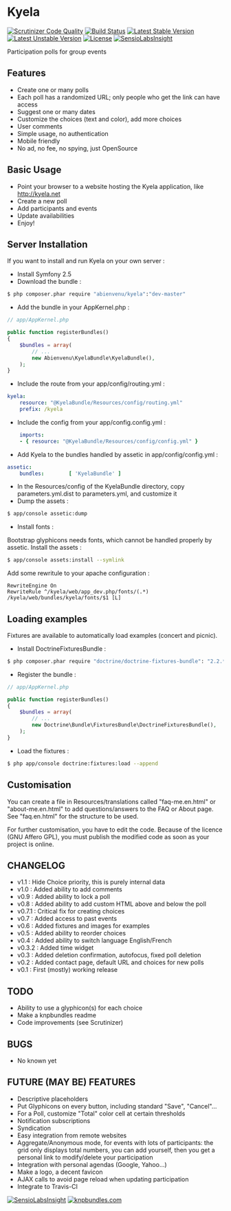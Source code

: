 Kyela
=====
[![Scrutinizer Code Quality](https://scrutinizer-ci.com/g/abienvenu/Kyela/badges/quality-score.png?b=master)](https://scrutinizer-ci.com/g/abienvenu/Kyela/?branch=master)
[![Build Status](https://scrutinizer-ci.com/g/abienvenu/Kyela/badges/build.png?b=master)](https://scrutinizer-ci.com/g/abienvenu/Kyela/build-status/master)
[![Latest Stable Version](https://poser.pugx.org/abienvenu/kyela/v/stable.svg)](https://packagist.org/packages/abienvenu/kyela)
[![Latest Unstable Version](https://poser.pugx.org/abienvenu/kyela/v/unstable.svg)](https://packagist.org/packages/abienvenu/kyela)
[![License](https://poser.pugx.org/abienvenu/kyela/license.svg)](https://packagist.org/packages/abienvenu/kyela)
[![SensioLabsInsight](https://insight.sensiolabs.com/projects/bca46a72-4438-47e7-b629-4b9926e802a6/mini.png)](https://insight.sensiolabs.com/projects/bca46a72-4438-47e7-b629-4b9926e802a6)

Participation polls for group events

Features
--------

* Create one or many polls
* Each poll has a randomized URL; only people who get the link can have access
* Suggest one or many dates
* Customize the choices (text and color), add more choices
* User comments
* Simple usage, no authentication
* Mobile friendly
* No ad, no fee, no spying, just OpenSource

Basic Usage
-----------

* Point your browser to a website hosting the Kyela application, like http://kyela.net
* Create a new poll
* Add participants and events
* Update availabilities
* Enjoy!

Server Installation
-------------------

If you want to install and run Kyela on your own server :

* Install Symfony 2.5
* Download the bundle :
```bash
$ php composer.phar require "abienvenu/kyela":"dev-master"
```
* Add the bundle in your AppKernel.php :
```php
// app/AppKernel.php

public function registerBundles()
{
    $bundles = array(
        // ...
        new Abienvenu\KyelaBundle\KyelaBundle(),
    );
}
```
* Include the route from your app/config/routing.yml :
```YAML
kyela:
    resource: "@KyelaBundle/Resources/config/routing.yml"
    prefix: /kyela
```
* Include the config from your app/config.config.yml :
```YAML
    imports:
	- { resource: "@KyelaBundle/Resources/config/config.yml" }
```
* Add Kyela to the bundles handled by assetic in app/config/config.yml :
```YAML
assetic:
    bundles:        [ 'KyelaBundle' ]
```
* In the Resources/config of the KyelaBundle directory, copy parameters.yml.dist to parameters.yml, and customize it
* Dump the assets :
```bash
$ app/console assetic:dump
```
* Install fonts :

Bootstrap glyphicons needs fonts, which cannot be handled properly by assetic.
Install the assets :
```bash
$ app/console assets:install --symlink
```
Add some rewritule to your apache configuration :

    RewriteEngine On
    RewriteRule ^/kyela/web/app_dev.php/fonts/(.*) /kyela/web/bundles/kyela/fonts/$1 [L]

Loading examples
----------------

Fixtures are available to automatically load examples (concert and picnic).

* Install DoctrineFixturesBundle :
```bash
$ php composer.phar require "doctrine/doctrine-fixtures-bundle": "2.2.*"
```
* Register the bundle :
```php
// app/AppKernel.php

public function registerBundles()
{
    $bundles = array(
        // ...
        new Doctrine\Bundle\FixturesBundle\DoctrineFixturesBundle(),
    );
}
```
* Load the fixtures :
```bash
$ php app/console doctrine:fixtures:load --append
```

Customisation
-------------

You can create a file in Resources/translations called "faq-me.en.html" or "about-me.en.html" to add questions/answers to the FAQ or About page. See "faq.en.html" for the structure to be used.

For further customisation, you have to edit the code. Because of the licence (GNU Affero GPL), you must publish the modified code as soon as your project is online.

CHANGELOG
---------

* v1.1 : Hide Choice priority, this is purely internal data
* v1.0 : Added ability to add comments
* v0.9 : Added ability to lock a poll
* v0.8 : Added ability to add custom HTML above and below the poll
* v0.7.1 : Critical fix for creating choices
* v0.7 : Added access to past events
* v0.6 : Added fixtures and images for examples
* v0.5 : Added ability to reorder choices
* v0.4 : Added ability to switch language English/French
* v0.3.2 : Added time widget
* v0.3 : Added deletion confirmation, autofocus, fixed poll deletion
* v0.2 : Added contact page, default URL and choices for new polls
* v0.1 : First (mostly) working release

TODO
----
* Ability to use a glyphicon(s) for each choice
* Make a knpbundles readme
* Code improvements (see Scrutinizer)

BUGS
----

* No known yet

FUTURE (MAY BE) FEATURES
------------------------

* Descriptive placeholders
* Put Glyphicons on every button, including standard "Save", "Cancel"...
* For a Poll, customize "Total" color cell at certain thresholds
* Notification subscriptions
* Syndication
* Easy integration from remote websites
* Aggregate/Anonymous mode, for events with lots of participants: the grid only displays total numbers, you can add yourself, then you get a personal link to modify/delete your participation
* Integration with personal agendas (Google, Yahoo...)
* Make a logo, a decent favicon
* AJAX calls to avoid page reload when updating participation
* Integrate to Travis-CI

[![SensioLabsInsight](https://insight.sensiolabs.com/projects/bca46a72-4438-47e7-b629-4b9926e802a6/big.png)](https://insight.sensiolabs.com/projects/bca46a72-4438-47e7-b629-4b9926e802a6)
[![knpbundles.com](http://knpbundles.com/abienvenu/Kyela/badge)](http://knpbundles.com/abienvenu/Kyela)

